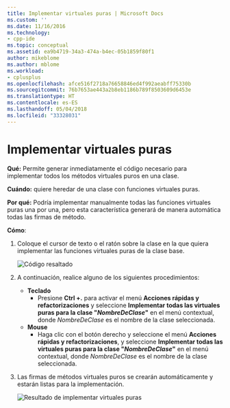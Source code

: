 ```yaml
---
title: Implementar virtuales puras | Microsoft Docs
ms.custom: ''
ms.date: 11/16/2016
ms.technology:
- cpp-ide
ms.topic: conceptual
ms.assetid: ea9b4719-34a3-474a-b4ec-05b1859f80f1
author: mikeblome
ms.author: mblome
ms.workload:
- cplusplus
ms.openlocfilehash: afce516f2718a76658846ed4f992aeabff75330b
ms.sourcegitcommit: 76b7653ae443a2b8eb1186b789f8503609d6453e
ms.translationtype: HT
ms.contentlocale: es-ES
ms.lasthandoff: 05/04/2018
ms.locfileid: "33328031"
---
```

# <a name="implement-pure-virtuals"></a>Implementar virtuales puras
**Qué:** Permite generar inmediatamente el código necesario para implementar todos los métodos virtuales puros en una clase. 

**Cuándo:** quiere heredar de una clase con funciones virtuales puras.  

**Por qué:** Podría implementar manualmente todas las funciones virtuales puras una por una, pero esta característica generará de manera automática todas las firmas de método.

**Cómo**:

1. Coloque el cursor de texto o el ratón sobre la clase en la que quiera implementar las funciones virtuales puras de la clase base.

   ![Código resaltado](images/virtuals_highlight.png)

1. A continuación, realice alguno de los siguientes procedimientos:
   * **Teclado**
     * Presione **Ctrl +.** para activar el menú **Acciones rápidas y refactorizaciones** y seleccione **Implementar todas las virtuales puras para la clase "*NombreDeClase*"** en el menú contextual, donde *NombreDeClase* es el nombre de la clase seleccionada.
   * **Mouse**
     * Haga clic con el botón derecho y seleccione el menú **Acciones rápidas y refactorizaciones**, y seleccione **Implementar todas las virtuales puras para la clase "*NombreDeClase*"** en el menú contextual, donde *NombreDeClase* es el nombre de la clase seleccionada.

1. Las firmas de métodos virtuales puros se crearán automáticamente y estarán listas para la implementación.

   ![Resultado de implementar virtuales puras](images/virtuals_result.png)
